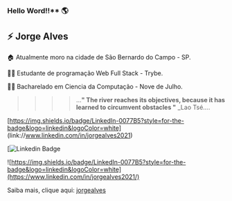 ### Hello Word!!** 	:earth_americas:

:zap:  Jorge Alves 
---

   :house: Atualmente moro na cidade de São Bernardo do Campo - SP.
   
   :student: Estudante de programação Web Full Stack - Trybe.

   :student: Bacharelado em Ciencia da Computação - Nove de Julho.

   > > > > ...**" The river reaches its objectives, because it has learned to circumvent obstacles "**  _Lao Tsé....
   
   [https://img.shields.io/badge/LinkedIn-0077B5?style=for-the-badge&logo=linkedin&logoColor=white] (link://www.linkedin.com/in/jorgealves2021)
   
   [![Linkedin Badge](https://www.linkedin.com/in/jorgealves2021)
   
   ![https://img.shields.io/badge/LinkedIn-0077B5?style=for-the-badge&logo=linkedin&logoColor=white](https://www.linkedin.com/in/jorgealves2021/)
   
   Saiba mais, clique aqui: <a href="https://jorgealves.github.io/">jorgealves</a>
<!--
**Jorge-D-Alves/Jorge-D-Alves** is a ✨ _special_ ✨ repository because its `README.md` (this file) appears on your GitHub profile.
